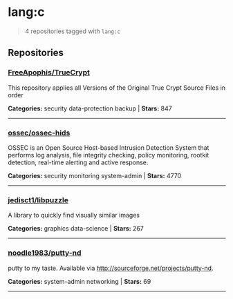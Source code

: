 # lang:c

> 4 repositories tagged with `lang:c`

## Repositories

### [FreeApophis/TrueCrypt](https://github.com/FreeApophis/TrueCrypt)

This repository applies all Versions of the Original True Crypt Source Files in order

**Categories:** security data-protection backup  | **Stars:** 847

---

### [ossec/ossec-hids](https://github.com/ossec/ossec-hids)

OSSEC is an Open Source Host-based Intrusion Detection System that performs log analysis, file integrity checking, policy monitoring, rootkit detection, real-time alerting and active response.

**Categories:** security monitoring system-admin  | **Stars:** 4770

---

### [jedisct1/libpuzzle](https://github.com/jedisct1/libpuzzle)

A library to quickly find visually similar images

**Categories:** graphics data-science  | **Stars:** 267

---

### [noodle1983/putty-nd](https://github.com/noodle1983/putty-nd)

putty to my taste. Available via http://sourceforge.net/projects/putty-nd.

**Categories:** system-admin networking  | **Stars:** 69

---

